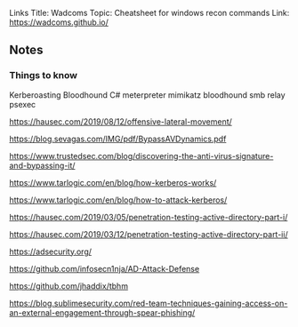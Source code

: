 Links
Title: Wadcoms 
Topic: Cheatsheet for windows recon commands
Link: https://wadcoms.github.io/

## Notes
### Things to know

Kerberoasting Bloodhound C# meterpreter mimikatz bloodhound smb relay psexec

https://hausec.com/2019/08/12/offensive-lateral-movement/

https://blog.sevagas.com/IMG/pdf/BypassAVDynamics.pdf

https://www.trustedsec.com/blog/discovering-the-anti-virus-signature-and-bypassing-it/

https://www.tarlogic.com/en/blog/how-kerberos-works/

https://www.tarlogic.com/en/blog/how-to-attack-kerberos/

https://hausec.com/2019/03/05/penetration-testing-active-directory-part-i/

https://hausec.com/2019/03/12/penetration-testing-active-directory-part-ii/

https://adsecurity.org/

https://github.com/infosecn1nja/AD-Attack-Defense

https://github.com/jhaddix/tbhm

https://blog.sublimesecurity.com/red-team-techniques-gaining-access-on-an-external-engagement-through-spear-phishing/